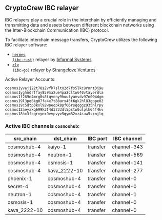 ## CryptoCrew IBC relayer
IBC relayers play a crucial role in the interchain by efficiently managing and transmitting data and assets between different blockchain networks using the Inter-Blockchain Communication (IBC) protocol.

To facilitate interchain message transfers, CryptoCrew utilizes the following IBC relayer software: 
- <a href="https://github.com/informalsystems/hermes"><code>hermes (ibc-rust)</code></a> relayer by [Informal Systems](https://github.com/informalsystems)
- <a href="https://github.com/cosmos/relayer"><code>rly (ibc-go)</code></a> relayer by [Strangelove Ventures](https://github.com/strangelove-ventures)

Active Relayer Accounts:
```
cosmos1yvejj22t78s2vfk7slty2d7fs5lkc8rnnt3j9u
cosmos1yghndrffay859ma2ue4pa2cltw640vtayerdla
cosmos1f269n4mrg0s8tqveny9huulyamvdv97n094dgm
cosmos19l3pq6kg07fa4x7t88urx45t6gk2hl83gppe02
cosmos19c5dtp3kxl92wpeqpk8pf06rsqqggz935nlrpy
cosmos12aeyaxq699k3f4d3733dl5pstw0ulplk64f4kv
cosmos18hx3fcqrvynx9vvpvyv5qym82xz4suw5sxnjlq
```

### Active IBC channels `cosmoshub`:
| src_chain | dst_chain | IBC port | IBC channel |
| --------------- | --------------- | ------------ | ------------------- |
| cosmoshub-4 | kaiyo-1 | transfer | channel-343 |
| cosmoshub-4 | neutron-1 | transfer | channel-569 |
| cosmoshub-4 | osmosis-1 | transfer | channel-141 |
| cosmoshub-4 | kava_2222-10 | transfer | channel-277 |
| phoenix-1 | cosmoshub-4 | transfer | channel-0 |
| secret-4 | cosmoshub-4 | transfer | channel-0 |
| neutron-1 | cosmoshub-4 | transfer | channel-1 |
| osmosis-1 | cosmoshub-4 | transfer | channel-0 |
| kava_2222-10 | cosmoshub-4 | transfer | channel-0 |
